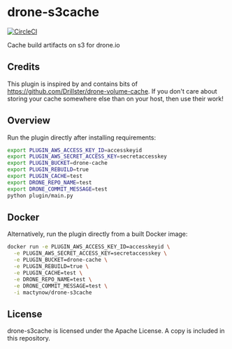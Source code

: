 # drone-s3cache

[![CircleCI](https://circleci.com/gh/MacTynow/drone-s3cache.svg?style=svg)](https://circleci.com/gh/MacTynow/drone-s3cache)

Cache build artifacts on s3 for drone.io


## Credits 

This plugin is inspired by and contains bits of https://github.com/Drillster/drone-volume-cache. If you don't care about storing your cache somewhere else than on your host, then use their work!

## Overview

Run the plugin directly after installing requirements:

```bash
export PLUGIN_AWS_ACCESS_KEY_ID=accesskeyid
export PLUGIN_AWS_SECRET_ACCESS_KEY=secretaccesskey
export PLUGIN_BUCKET=drone-cache
export PLUGIN_REBUILD=true
export PLUGIN_CACHE=test
export DRONE_REPO_NAME=test
export DRONE_COMMIT_MESSAGE=test
python plugin/main.py
```

## Docker

Alternatively, run the plugin directly from a built Docker image:

```bash
docker run -e PLUGIN_AWS_ACCESS_KEY_ID=accesskeyid \
  -e PLUGIN_AWS_SECRET_ACCESS_KEY=secretaccesskey \
  -e PLUGIN_BUCKET=drone-cache \
  -e PLUGIN_REBUILD=true \
  -e PLUGIN_CACHE=test \
  -e DRONE_REPO_NAME=test \
  -e DRONE_COMMIT_MESSAGE=test \
  -i mactynow/drone-s3cache
```


## License

drone-s3cache is licensed under the Apache License. A copy is included
in this repository.

